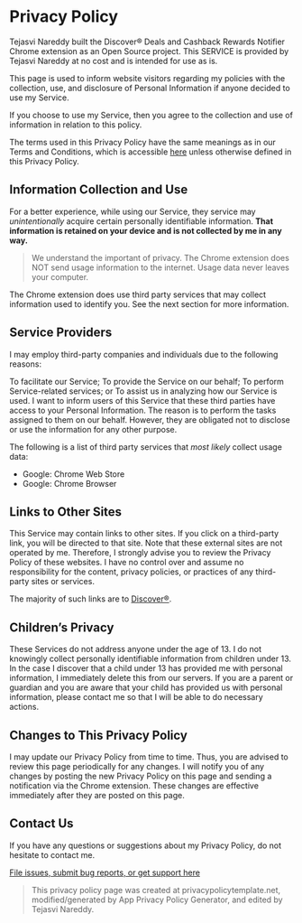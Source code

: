 # Privacy Policy

Tejasvi Nareddy built the Discover® Deals and Cashback Rewards Notifier Chrome extension as an Open Source project. This SERVICE is provided by Tejasvi Nareddy at no cost and is intended for use as is.

This page is used to inform website visitors regarding my policies with the collection, use, and disclosure of Personal Information if anyone decided to use my Service.

If you choose to use my Service, then you agree to the collection and use of information in relation to this policy.

The terms used in this Privacy Policy have the same meanings as in our Terms and Conditions, which is accessible [here](TODO) unless otherwise defined in this Privacy Policy.

## Information Collection and Use

For a better experience, while using our Service, they service may *unintentionally* acquire certain personally identifiable information. **That information is retained on your device and is not collected by me in any way.**

> We understand the important of privacy. The Chrome extension does NOT send usage information to the internet. Usage data never leaves your computer.

The Chrome extension does use third party services that may collect information used to identify you. See the next section for more information.

## Service Providers

I may employ third-party companies and individuals due to the following reasons:

To facilitate our Service;
To provide the Service on our behalf;
To perform Service-related services; or
To assist us in analyzing how our Service is used.
I want to inform users of this Service that these third parties have access to your Personal Information. The reason is to perform the tasks assigned to them on our behalf. However, they are obligated not to disclose or use the information for any other purpose.

The following is a list of third party services that *most likely* collect usage data:

- Google: Chrome Web Store
- Google: Chrome Browser

## Links to Other Sites

This Service may contain links to other sites. If you click on a third-party link, you will be directed to that site. Note that these external sites are not operated by me. Therefore, I strongly advise you to review the Privacy Policy of these websites. I have no control over and assume no responsibility for the content, privacy policies, or practices of any third-party sites or services.

The majority of such links are to [Discover®](https://www.discover.com/).

## Children’s Privacy

These Services do not address anyone under the age of 13. I do not knowingly collect personally identifiable information from children under 13. In the case I discover that a child under 13 has provided me with personal information, I immediately delete this from our servers. If you are a parent or guardian and you are aware that your child has provided us with personal information, please contact me so that I will be able to do necessary actions.

## Changes to This Privacy Policy

I may update our Privacy Policy from time to time. Thus, you are advised to review this page periodically for any changes. I will notify you of any changes by posting the new Privacy Policy on this page and sending a notification via the Chrome extension. These changes are effective immediately after they are posted on this page.

## Contact Us

If you have any questions or suggestions about my Privacy Policy, do not hesitate to contact me.

[File issues, submit bug reports, or get support here](https://github.com/nareddyt/discover-rewards-notifier/issues)

> This privacy policy page was created at privacypolicytemplate.net, modified/generated by App Privacy Policy Generator, and edited by Tejasvi Nareddy.
